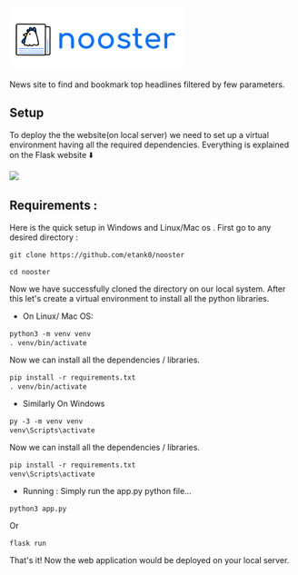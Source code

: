 <picture>
  <img alt="Nooster logo" src = "https://github.com/etank0/nooster/blob/main/static/nooster-head.png" height = "110px" >
</picture>

News site to find and bookmark top headlines filtered by few parameters.

## Setup
To deploy the the website(on local server) we need to set up a virtual environment having all the required dependencies. Everything is explained on the Flask website :arrow_down:

<a href="https://flask.palletsprojects.com/en/2.2.x/installation/"><img src = "https://user-images.githubusercontent.com/89385145/231574201-a823f3ec-ff4b-47f0-9677-6eb74c020cfd.png" height = "300px"></a>

## Requirements : 
Here is the quick setup in Windows and Linux/Mac os . First go to any desired directory : 
```
git clone https://github.com/etank0/nooster
```
```
cd nooster
```
Now we have successfully cloned the directory on our local system.
After this let's create a virtual environment to install all the python libraries.

- On Linux/ Mac OS:
```
python3 -m venv venv
. venv/bin/activate
```
Now we can install all the dependencies / libraries.
```
pip install -r requirements.txt
. venv/bin/activate
```
- Similarly On Windows
```
py -3 -m venv venv
venv\Scripts\activate
```
Now we can install all the dependencies / libraries.
```
pip install -r requirements.txt
venv\Scripts\activate
```
- Running :
Simply run the app.py python file...
```
python3 app.py
```
Or
```
flask run
```
That's it! Now the web application would be deployed on your local server.
